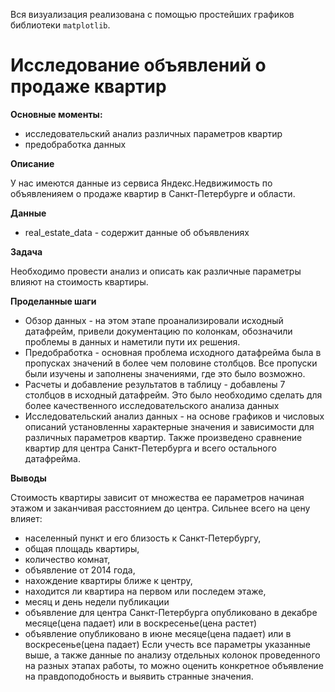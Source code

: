 Вся визуализация реализована с помощью простейших графиков библиотеки `matplotlib`.

# Исследование объявлений о продаже квартир

**Основные моменты:**
- исследовательский анализ различных параметров квартир
- предобработка данных

**Описание**

У нас имеются данные из сервиса Яндекс.Недвижимость по объявленияем о продаже квартир в Санкт-Петербурге и области. 

**Данные**

- real_estate_data - содержит данные об объявлениях

**Задача**

Необходимо провести анализ и описать как различные параметры влияют на стоимость квартиры.

**Проделанные шаги**

- Обзор данных - на этом этапе проанализировали исходный датафрейм, привели документацию по колонкам, обозначили проблемы в данных и наметили пути их решения.
- Предобработка - основная проблема исходного датафрейма была в пропусках значений в более чем половине столбцов. Все пропуски были изучены и заполнены значениями, где это было возможно.
- Расчеты и добавление результатов в таблицу - добавлены 7 столбцов в исходный датафрейм. Это было необходимо сделать для более качественного исследовательского анализа данных
- Исследовательский анализ данных - на основе графиков и числовых описаний установленны характерные значения и зависимости для различных параметров квартир. Также произведено сравнение квартир для центра Санкт-Петербурга и всего остального датафрейма.

**Выводы**

Стоимость квартиры зависит от множества ее параметров начиная этажом и заканчивая расстоянием до центра. Сильнее всего на цену влияет:
- населенный пункт и его близость к Санкт-Петербургу,
- общая площадь квартиры,
- количество комнат,
- объявление от 2014 года,
- нахождение квартиры ближе к центру,
- находится ли квартира на первом или последем этаже,
- месяц и день недели публикации
- объявление для центра Санкт-Петербурга опубликовано в декабре месяце(цена падает) или в воскресенье(цена растет)
- объявление опубликовано в июне месяце(цена падает) или в воскресенье(цена падает)
Если учесть все параметры указанные выше, а также данные по анализу отдельных колонок проведенного на разных этапах работы, то можно оценить конкретное объявление на правдоподобность и выявить странные значения.
